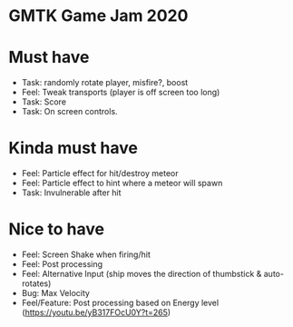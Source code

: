 # GMTK Game Jam 2020

# Must have
* Task: randomly rotate player, misfire?, boost
* Feel: Tweak transports (player is off screen too long)
* Task: Score
* Task: On screen controls.

# Kinda must have
* Feel: Particle effect for hit/destroy meteor
* Feel: Particle effect to hint where a meteor will spawn
* Task: Invulnerable after hit

# Nice to have
* Feel: Screen Shake when firing/hit
* Feel: Post processing
* Feel: Alternative Input (ship moves the direction of thumbstick & auto-rotates)
* Bug: Max Velocity
* Feel/Feature: Post processing based on Energy level (https://youtu.be/yB317FOcU0Y?t=265)
